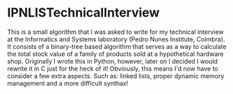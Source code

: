 # IPNLISTechnicalInterview
This is a small algorithm that I was asked to write for my technical interview at the Informatics and Systems laboratory (Pedro Nunes Institute, Coimbra).
It consists of a binary-tree based algorithm that serves as a way to calculate the total stock value of a family of products sold at a hypothetical hardware shop.
Originally I wrote this in Python, however, later on I decided I would rewrite it in C just for the heck of it! Obviously, this means I'd now have to consider a few extra aspects. Such as: linked lists, proper dynamic memory management and a more difficult synthax!
